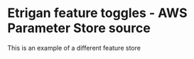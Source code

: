 # Etrigan feature toggles - AWS Parameter Store source

This is an example of a different feature store
